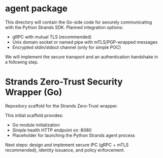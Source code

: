 # agent package

This directory will contain the Go-side code for securely communicating with the Python Strands SDK.
Planned integration options:
- gRPC with mutual TLS (recommended)
- Unix domain socket or named pipe with mTLS/PGP-wrapped messages
- Encrypted stdin/stdout channel (only for simple POC)

We will implement the secure transport and an authentication handshake in a following step.


# Strands Zero-Trust Security Wrapper (Go)

Repository scaffold for the Strands Zero-Trust wrapper.

This initial scaffold provides:
- Go module initialization
- Simple health HTTP endpoint on :8080
- Placeholder for launching the Python Strands agent process

Next steps: design and implement secure IPC (gRPC + mTLS recommended), identity issuance, and policy enforcement.
